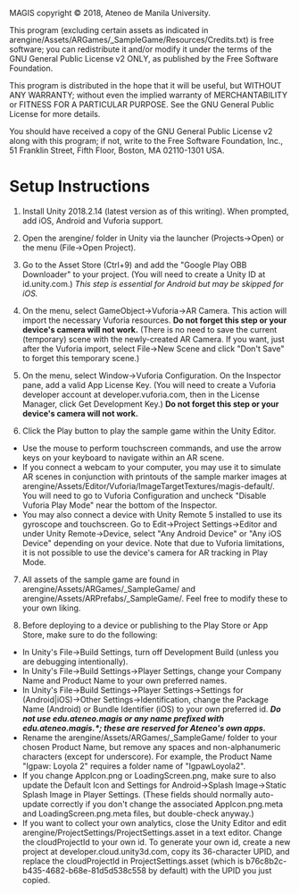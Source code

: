 MAGIS copyright © 2018, Ateneo de Manila University.

This program (excluding certain assets as indicated in arengine/Assets/ARGames/_SampleGame/Resources/Credits.txt) is free software; you can redistribute it and/or modify it under the terms of the GNU General Public License v2 ONLY, as published by the Free Software Foundation.

This program is distributed in the hope that it will be useful, but WITHOUT ANY WARRANTY; without even the implied warranty of MERCHANTABILITY or FITNESS FOR A PARTICULAR PURPOSE.  See the GNU General Public License for more details.

You should have received a copy of the GNU General Public License v2 along with this program; if not, write to the Free Software Foundation, Inc., 51 Franklin Street, Fifth Floor, Boston, MA 02110-1301 USA.


Setup Instructions
==================

1.  Install Unity 2018.2.14 (latest version as of this writing).  When prompted, add iOS, Android and Vuforia support.

2.  Open the arengine/ folder in Unity via the launcher (Projects->Open) or the menu (File->Open Project).

3.  Go to the Asset Store (Ctrl+9) and add the "Google Play OBB Downloader" to your project.  (You will need to create a Unity ID at id.unity.com.)  _This step is essential for Android but may be skipped for iOS._

4.  On the menu, select GameObject->Vuforia->AR Camera.  This action will import the necessary Vuforia resources.  **Do not forget this step or your device's camera will not work.**  (There is no need to save the current (temporary) scene with the newly-created AR Camera.  If you want, just after the Vuforia import, select File->New Scene and click "Don't Save" to forget this temporary scene.)

5.  On the menu, select Window->Vuforia Configuration.  On the Inspector pane, add a valid App License Key.  (You will need to create a Vuforia developer account at developer.vuforia.com, then in the License Manager, click Get Development Key.)  **Do not forget this step or your device's camera will not work.**

6.  Click the Play button to play the sample game within the Unity Editor.

  *  Use the mouse to perform touchscreen commands, and use the arrow keys on your keyboard to navigate within an AR scene.
  *  If you connect a webcam to your computer, you may use it to simulate AR scenes in conjunction with printouts of the sample marker images at arengine/Assets/Editor/Vuforia/ImageTargetTextures/magis-default/.  You will need to go to Vuforia Configuration and uncheck "Disable Vuforia Play Mode" near the bottom of the Inspector.
  *  You may also connect a device with Unity Remote 5 installed to use its gyroscope and touchscreen.  Go to Edit->Project Settings->Editor and under Unity Remote->Device, select "Any Android Device" or "Any iOS Device" depending on your device.  Note that due to Vuforia limitations, it is not possible to use the device's camera for AR tracking in Play Mode.

7.  All assets of the sample game are found in arengine/Assets/ARGames/_SampleGame/ and arengine/Assets/ARPrefabs/_SampleGame/.  Feel free to modify these to your own liking.

8.  Before deploying to a device or publishing to the Play Store or App Store, make sure to do the following:

  *  In Unity's File->Build Settings, turn off Development Build (unless you are debugging intentionally).
  *  In Unity's File->Build Settings->Player Settings, change your Company Name and Product Name to your own preferred names.
  *  In Unity's File->Build Settings->Player Settings->Settings for (Android|iOS)->Other Settings->Identification, change the Package Name (Android) or Bundle Identifier (iOS) to your own preferred id.  _**Do not use edu.ateneo.magis or any name prefixed with edu.ateneo.magis.*; these are reserved for Ateneo's own apps.**_
  *  Rename the arengine/Assets/ARGames/_SampleGame/ folder to your chosen Product Name, but remove any spaces and non-alphanumeric characters (except for underscore).  For example, the Product Name "Igpaw: Loyola 2" requires a folder name of "IgpawLoyola2".
  *  If you change AppIcon.png or LoadingScreen.png, make sure to also update the Default Icon and Settings for Android->Splash Image->Static Splash Image in Player Settings.  (These fields should normally auto-update correctly if you don't change the associated AppIcon.png.meta and LoadingScreen.png.meta files, but double-check anyway.)
  *  If you want to collect your own analytics, close the Unity Editor and edit arengine/ProjectSettings/ProjectSettings.asset in a text editor.  Change the cloudProjectId to your own id.  To generate your own id, create a new project at developer.cloud.unity3d.com, copy its 36-character UPID, and replace the cloudProjectId in ProjectSettings.asset (which is b76c8b2c-b435-4682-b68e-81d5d538c558 by default) with the UPID you just copied.
